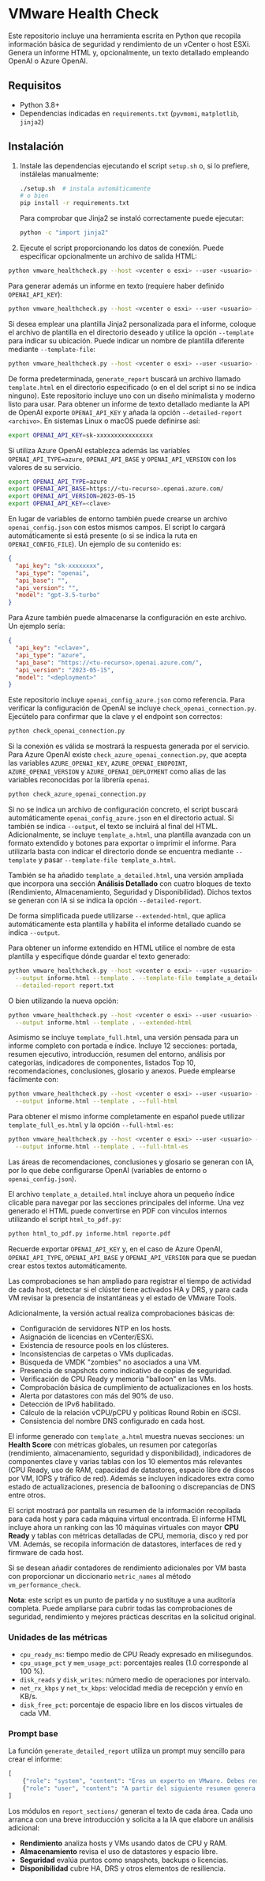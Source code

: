 # VMware Health Check

Este repositorio incluye una herramienta escrita en Python que recopila información básica de seguridad y rendimiento de un vCenter o host ESXi.
Genera un informe HTML y, opcionalmente, un texto detallado empleando OpenAI o Azure OpenAI.

## Requisitos

- Python 3.8+
- Dependencias indicadas en `requirements.txt` (`pyvmomi`, `matplotlib`, `jinja2`)

## Instalación

1. Instale las dependencias ejecutando el script `setup.sh` o, si lo prefiere,
   instálelas manualmente:
   ```bash
   ./setup.sh  # instala automáticamente
   # o bien
   pip install -r requirements.txt
   ```
   Para comprobar que Jinja2 se instaló correctamente puede ejecutar:
   ```bash
   python -c "import jinja2"
   ```

2. Ejecute el script proporcionando los datos de conexión. Puede especificar opcionalmente un archivo de salida HTML:
```bash
python vmware_healthcheck.py --host <vcenter o esxi> --user <usuario> --password <contraseña> --output reporte.html
```

Para generar además un informe en texto (requiere haber definido `OPENAI_API_KEY`):
```bash
python vmware_healthcheck.py --host <vcenter o esxi> --user <usuario> --password <contraseña> --detailed-report informe.txt
```

   Si desea emplear una plantilla Jinja2 personalizada para el informe, coloque
   el archivo de plantilla en el directorio deseado y utilice la opción
   `--template` para indicar su ubicación. Puede indicar un nombre de plantilla
   diferente mediante `--template-file`:
   ```bash
python vmware_healthcheck.py --host <vcenter o esxi> --user <usuario> --password <contraseña> --output reporte.html --template /ruta/a/plantilla --template-file template_a.html
```
De forma predeterminada, `generate_report` buscará un archivo llamado `template.html` en el directorio especificado (o en el del script si no se indica ninguno). Este repositorio incluye uno con un diseño minimalista y
moderno listo para usar.
Para obtener un informe de texto detallado mediante la API de OpenAI exporte `OPENAI_API_KEY` y añada la opción `--detailed-report <archivo>`.
En sistemas Linux o macOS puede definirse así:
```bash
export OPENAI_API_KEY=sk-xxxxxxxxxxxxxxxx
```
Si utiliza Azure OpenAI establezca además las variables `OPENAI_API_TYPE=azure`, `OPENAI_API_BASE` y `OPENAI_API_VERSION` con los valores de su servicio.
```bash
export OPENAI_API_TYPE=azure
export OPENAI_API_BASE=https://<tu-recurso>.openai.azure.com/
export OPENAI_API_VERSION=2023-05-15
export OPENAI_API_KEY=<clave>
```
En lugar de variables de entorno también puede crearse un archivo
`openai_config.json` con estos mismos campos. El script lo cargará
automáticamente si está presente (o si se indica la ruta en
`OPENAI_CONFIG_FILE`). Un ejemplo de su contenido es:
```json
{
  "api_key": "sk-xxxxxxxx",
  "api_type": "openai",
  "api_base": "",
  "api_version": "",
  "model": "gpt-3.5-turbo"
}
```
Para Azure también puede almacenarse la configuración en este archivo. Un
ejemplo sería:
```json
{
  "api_key": "<clave>",
  "api_type": "azure",
  "api_base": "https://<tu-recurso>.openai.azure.com/",
  "api_version": "2023-05-15",
  "model": "<deployment>"
}
```
Este repositorio incluye `openai_config_azure.json` como referencia.
Para verificar la configuración de OpenAI se incluye `check_openai_connection.py`.
Ejecútelo para confirmar que la clave y el endpoint son correctos:
```bash
python check_openai_connection.py
```
Si la conexión es válida se mostrará la respuesta generada por el servicio.
Para Azure OpenAI existe `check_azure_openai_connection.py`, que acepta las
variables `AZURE_OPENAI_KEY`, `AZURE_OPENAI_ENDPOINT`,
`AZURE_OPENAI_VERSION` y `AZURE_OPENAI_DEPLOYMENT` como alias de las variables
reconocidas por la librería `openai`.
```bash
python check_azure_openai_connection.py
```
Si no se indica un archivo de configuración concreto, el script buscará
automáticamente `openai_config_azure.json` en el directorio actual.
Si también se indica `--output`, el texto se incluirá al final del HTML.
Adicionalmente, se incluye `template_a.html`, una plantilla avanzada con un formato extendido y botones para exportar o imprimir el informe. Para utilizarla basta con indicar el directorio donde se encuentra mediante `--template` y pasar `--template-file template_a.html`.

También se ha añadido `template_a_detailed.html`, una versión ampliada que incorpora una sección **Análisis Detallado** con cuatro bloques de texto (Rendimiento, Almacenamiento, Seguridad y Disponibilidad). Dichos textos se generan con IA si se indica la opción `--detailed-report`.

De forma simplificada puede utilizarse `--extended-html`, que aplica automáticamente esta plantilla y habilita el informe detallado cuando se indica `--output`.

Para obtener un informe extendido en HTML utilice el nombre de esta plantilla y especifique dónde guardar el texto generado:

```bash
python vmware_healthcheck.py --host <vcenter o esxi> --user <usuario> --password <contraseña> \
  --output informe.html --template . --template-file template_a_detailed.html \
  --detailed-report report.txt
```
O bien utilizando la nueva opción:
```bash
python vmware_healthcheck.py --host <vcenter o esxi> --user <usuario> --password <contraseña> \
  --output informe.html --template . --extended-html
```

Asimismo se incluye `template_full.html`, una versión pensada para un informe completo con portada e índice.
Incluye 12 secciones: portada, resumen ejecutivo, introducción, resumen del entorno, análisis por categorías, indicadores de componentes, listados Top&nbsp;10, recomendaciones, conclusiones, glosario y anexos.
Puede emplearse fácilmente con:
```bash
python vmware_healthcheck.py --host <vcenter o esxi> --user <usuario> --password <contraseña> \
  --output informe.html --template . --full-html
```
Para obtener el mismo informe completamente en español puede utilizar `template_full_es.html` y la opción `--full-html-es`:
```bash
python vmware_healthcheck.py --host <vcenter o esxi> --user <usuario> --password <contraseña> \
  --output informe.html --template . --full-html-es
```
Las áreas de recomendaciones, conclusiones y glosario se generan con IA, por lo que debe configurarse OpenAI (variables de entorno o `openai_config.json`).

El archivo `template_a_detailed.html` incluye ahora un pequeño índice clicable
para navegar por las secciones principales del informe. Una vez generado el
HTML puede convertirse en PDF con vínculos internos utilizando el script
`html_to_pdf.py`:

```bash
python html_to_pdf.py informe.html reporte.pdf
```

Recuerde exportar `OPENAI_API_KEY` y, en el caso de Azure OpenAI, `OPENAI_API_TYPE`, `OPENAI_API_BASE` y `OPENAI_API_VERSION` para que se puedan crear estos textos automáticamente.

Las comprobaciones se han ampliado para registrar el tiempo de actividad de cada host, detectar si el clúster tiene activados HA y DRS, y para cada VM revisar la presencia de instantáneas y el estado de VMware Tools.

Adicionalmente, la versión actual realiza comprobaciones básicas de:

- Configuración de servidores NTP en los hosts.
- Asignación de licencias en vCenter/ESXi.
- Existencia de resource pools en los clústeres.
- Inconsistencias de carpetas o VMs duplicadas.
- Búsqueda de VMDK "zombies" no asociados a una VM.
- Presencia de snapshots como indicativo de copias de seguridad.
- Verificación de CPU Ready y memoria "balloon" en las VMs.
- Comprobación básica de cumplimiento de actualizaciones en los hosts.
- Alerta por datastores con más del 90% de uso.
- Detección de IPv6 habilitado.
- Cálculo de la relación vCPU/pCPU y políticas Round Robin en iSCSI.
- Consistencia del nombre DNS configurado en cada host.

El informe generado con `template_a.html` muestra nuevas secciones: un **Health Score** con métricas globales, un resumen por categorías (rendimiento, almacenamiento, seguridad y disponibilidad), indicadores de componentes clave y varias tablas con los 10 elementos más relevantes (CPU Ready, uso de RAM, capacidad de datastores, espacio libre de discos por VM, IOPS y tráfico de red).
Además se incluyen indicadores extra como estado de actualizaciones, presencia de ballooning o discrepancias de DNS entre otros.


El script mostrará por pantalla un resumen de la información recopilada para cada host y para cada máquina virtual encontrada.
El informe HTML incluye ahora un ranking con las 10 máquinas virtuales con mayor **CPU Ready** y tablas con métricas detalladas de CPU, memoria, disco y red por VM. Además, se recopila información de datastores, interfaces de red y firmware de cada host.

Si se desean añadir contadores de rendimiento adicionales por VM basta con proporcionar un diccionario `metric_names` al método `vm_performance_check`.

**Nota**: este script es un punto de partida y no sustituye a una auditoría completa. Puede ampliarse para cubrir todas las comprobaciones de seguridad, rendimiento y mejores prácticas descritas en la solicitud original.

### Unidades de las métricas

- `cpu_ready_ms`: tiempo medio de CPU Ready expresado en milisegundos.
- `cpu_usage_pct` y `mem_usage_pct`: porcentajes reales (1.0 corresponde al 100 %).
- `disk_reads` y `disk_writes`: número medio de operaciones por intervalo.
- `net_rx_kbps` y `net_tx_kbps`: velocidad media de recepción y envío en KB/s.
- `disk_free_pct`: porcentaje de espacio libre en los discos virtuales de cada VM.

### Prompt base

La función `generate_detailed_report` utiliza un prompt muy sencillo para crear el informe:
```python
[
    {"role": "system", "content": "Eres un experto en VMware. Debes redactar un informe profesional."},
    {"role": "user", "content": "A partir del siguiente resumen genera un informe completo:\n<resumen>"}
]
```

Los módulos en `report_sections/` generan el texto de cada área. Cada uno arranca con una breve introducción y solicita a la IA que elabore un análisis adicional:

- **Rendimiento** analiza hosts y VMs usando datos de CPU y RAM.
- **Almacenamiento** revisa el uso de datastores y espacio libre.
- **Seguridad** evalúa puntos como snapshots, backups o licencias.
- **Disponibilidad** cubre HA, DRS y otros elementos de resiliencia.

